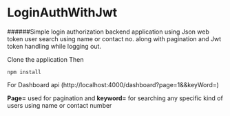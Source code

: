 # LoginAuthWithJwt

######Simple login authorization backend application using Json web token user search using name or contact no. along with pagination and Jwt token handling while logging out.

Clone the application
Then

```
npm install
```

For Dashboard api
(http://localhost:4000/dashboard?page=1&&keyWord=)

**Page=** used for pagination and **keyword=** for searching any specific kind of users using name or contact number
